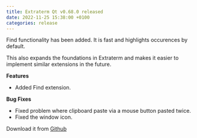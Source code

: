 ```yaml
---
title: Extraterm Qt v0.68.0 released
date: 2022-11-25 15:38:00 +0100
categories: release
---
```


Find functionality has been added. It is fast and highlights occurences by default.

This also expands the foundations in Extraterm and makes it easier to implement similar extensions in the future.

**Features**

* Added Find extension.

**Bug Fixes**

* Fixed problem where clipboard paste via a mouse button pasted twice.
* Fixed the window icon.

Download it from [Github](https://github.com/sedwards2009/extraterm/releases/tag/v0.68.0)
